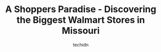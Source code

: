 ---
layout: ampstory
image: https://i0.wp.com/www.statenavi.com/wp-content/uploads/2023/05/walmart-supercenter-0-in-missouri-1685167054.png?resize=640,853
author: techidn
featured: false
description: If you happen to be in Missouri, USA, and looking for a massive
  Walmart store to fulfill your shopping needs, youre in luck! Weve compiled a
  list of the top five Largest Walmart locations
title: A Shoppers Paradise - Discovering the Biggest Walmart Stores in Missouri
cover:
  title: A Shoppers Paradise - Discovering the Biggest Walmart Stores in Missouri
  subtitle: STATENAVI
  background: https://www.statenavi.com/wp-content/uploads/2023/05/walmart-supercenter-0-in-missouri-1685167054.png
pages:
  - layout: thirds
    top: <h1>#1 Walmart Supercenter</h1>
    bottom: "<p>I mean what can you expect from a busy Walmart location?! Snappy
      attitude from most of the female associates, the most used line here is -
      if you dont see it, it</p>"
    background: https://www.statenavi.com/wp-content/uploads/2023/05/walmart-supercenter-1-in-missouri-1685167056.jpeg
    backgroundblur: true
  - layout: thirds
    top: <h1>#2 Walmart</h1>
    bottom: <p>This Walmart was clean and well organized.  The greeter at the front
      was friendly and very helpful.  It just didnt seemed well stock like other
      Walmart Super center</p>
    background: https://www.statenavi.com/wp-content/uploads/2023/05/walmart-supercenter-2-in-missouri-1685167056.jpeg
    cta:
      link: https://www.statenavi.com/a-shoppers-paradise-discovering-the-biggest-walmart-stores-in-missouri/
      text: A Shoppers Paradise - Discovering the Biggest Walmart Stores in Missouri
  - layout: thirds
    top: <h1>#3 Walmart Supercenter</h1>
    bottom: <p>3270 Telegraph Rd, St. Louis, MO 63125, United States</p>
    background: https://www.statenavi.com/wp-content/uploads/2023/05/walmart-supercenter-3-in-missouri-1685167056.jpeg
    cta:
      link: https://www.statenavi.com/a-shoppers-paradise-discovering-the-biggest-walmart-stores-in-missouri/
      text: A Shoppers Paradise - Discovering the Biggest Walmart Stores in Missouri
  - layout: thirds
    top: <h1>#4 Walmart Supercenter</h1>
    bottom: <p>1101 Branson Hills Pkwy, Branson, MO 65616, United States</p>
    background: https://images.unsplash.com/photo-1574169208507-84376144848b?ixlib=rb-4.0.3&ixid=MnwxMjA3fDB8MHxwaG90by1wYWdlfHx8fGVufDB8fHx8&auto=format&fit=crop&w=640&h=853&q=80
    cta:
      link: https://www.statenavi.com/a-shoppers-paradise-discovering-the-biggest-walmart-stores-in-missouri/
      text: A Shoppers Paradise - Discovering the Biggest Walmart Stores in Missouri
  - layout: thirds
    top: <h1>#5 Walmart Supercenter</h1>
    bottom: <p>7437 Watson Rd, St. Louis, MO 63119, United States</p>
    background: https://images.unsplash.com/photo-1615749413727-825b59a857b5?ixlib=rb-4.0.3&ixid=MnwxMjA3fDB8MHxwaG90by1wYWdlfHx8fGVufDB8fHx8&auto=format&fit=crop&w=640&h=853&q=80
    cta:
      link: https://www.statenavi.com/a-shoppers-paradise-discovering-the-biggest-walmart-stores-in-missouri/
      text: A Shoppers Paradise - Discovering the Biggest Walmart Stores in Missouri
  - layout: thirds
    top: <h1>#6 Walmart Supercenter</h1>
    bottom: <p>10741 W Florissant Ave, St. Louis, MO 63136, United States</p>
    background: https://images.unsplash.com/photo-1547366785-564103df7e13?ixlib=rb-4.0.3&ixid=MnwxMjA3fDB8MHxwaG90by1wYWdlfHx8fGVufDB8fHx8&auto=format&fit=crop&w=640&h=853&q=80
    cta:
      link: https://www.statenavi.com/a-shoppers-paradise-discovering-the-biggest-walmart-stores-in-missouri/
      text: A Shoppers Paradise - Discovering the Biggest Walmart Stores in Missouri
  - layout: thirds
    top: <h1>#7 Walmart Supercenter</h1>
    bottom: <p>3439 William St, Cape Girardeau, MO 63701, United States</p>
    background: https://images.unsplash.com/photo-1620421680010-0766ff230392?ixlib=rb-4.0.3&ixid=MnwxMjA3fDB8MHxwaG90by1wYWdlfHx8fGVufDB8fHx8&auto=format&fit=crop&w=640&h=853&q=80
    cta:
      link: https://www.statenavi.com/a-shoppers-paradise-discovering-the-biggest-walmart-stores-in-missouri/
      text: A Shoppers Paradise - Discovering the Biggest Walmart Stores in Missouri
  - layout: thirds
    middle: Continue reading...
    background: https://images.unsplash.com/photo-1580610447943-1bfbef5efe07?ixlib=rb-4.0.3&ixid=MnwxMjA3fDB8MHxwaG90by1wYWdlfHx8fGVufDB8fHx8&auto=format&fit=crop&w=640&h=853&q=80
    cta:
      link: https://www.statenavi.com/a-shoppers-paradise-discovering-the-biggest-walmart-stores-in-missouri/
      text: A Shoppers Paradise - Discovering the Biggest Walmart Stores in Missouri

---